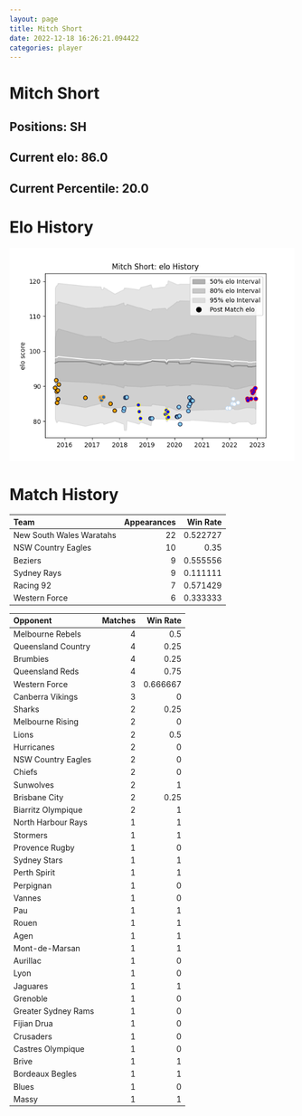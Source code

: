 ```yaml
---  
layout: page  
title: Mitch Short  
date: 2022-12-18 16:26:21.094422  
categories: player  
---
```

# Mitch Short

## Positions: SH

## Current elo: 86.0

## Current Percentile: 20.0

# Elo History


![elo history](history_MitchShort.png)
# Match History


| Team                     |   Appearances |   Win Rate |
|:-------------------------|--------------:|-----------:|
| New South Wales Waratahs |            22 |   0.522727 |
| NSW Country Eagles       |            10 |   0.35     |
| Beziers                  |             9 |   0.555556 |
| Sydney Rays              |             9 |   0.111111 |
| Racing 92                |             7 |   0.571429 |
| Western Force            |             6 |   0.333333 |

| Opponent            |   Matches |   Win Rate |
|:--------------------|----------:|-----------:|
| Melbourne Rebels    |         4 |   0.5      |
| Queensland Country  |         4 |   0.25     |
| Brumbies            |         4 |   0.25     |
| Queensland Reds     |         4 |   0.75     |
| Western Force       |         3 |   0.666667 |
| Canberra Vikings    |         3 |   0        |
| Sharks              |         2 |   0.25     |
| Melbourne Rising    |         2 |   0        |
| Lions               |         2 |   0.5      |
| Hurricanes          |         2 |   0        |
| NSW Country Eagles  |         2 |   0        |
| Chiefs              |         2 |   0        |
| Sunwolves           |         2 |   1        |
| Brisbane City       |         2 |   0.25     |
| Biarritz Olympique  |         2 |   1        |
| North Harbour Rays  |         1 |   1        |
| Stormers            |         1 |   1        |
| Provence Rugby      |         1 |   0        |
| Sydney Stars        |         1 |   1        |
| Perth Spirit        |         1 |   1        |
| Perpignan           |         1 |   0        |
| Vannes              |         1 |   0        |
| Pau                 |         1 |   1        |
| Rouen               |         1 |   1        |
| Agen                |         1 |   1        |
| Mont-de-Marsan      |         1 |   1        |
| Aurillac            |         1 |   0        |
| Lyon                |         1 |   0        |
| Jaguares            |         1 |   1        |
| Grenoble            |         1 |   0        |
| Greater Sydney Rams |         1 |   0        |
| Fijian Drua         |         1 |   0        |
| Crusaders           |         1 |   0        |
| Castres Olympique   |         1 |   0        |
| Brive               |         1 |   1        |
| Bordeaux Begles     |         1 |   1        |
| Blues               |         1 |   0        |
| Massy               |         1 |   1        |